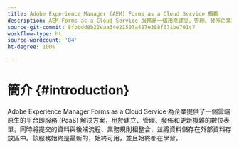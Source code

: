 ```yaml
---
title: Adobe Experience Manager (AEM) Forms as a Cloud Service 概觀
description: AEM Forms as a Cloud Service 服務是一個用來建立、管理、發佈企業級表單和業務流程的平台。
source-git-commit: 8fbbdd8b22eaa34e21507a497e388f671be701c7
workflow-type: ht
source-wordcount: '84'
ht-degree: 100%

---
```



# 簡介 {#introduction}

Adobe Experience Manager Forms as a Cloud Service 為企業提供了一個雲端原生的平台即服務 (PaaS) 解決方案，用於建立、管理、發佈和更新複雜的數位表單，同時將提交的資料與後端流程、業務規則相整合，並將資料儲存在外部資料存放區中。該服務始終是最新的，始終可用，並且始終都在學習。